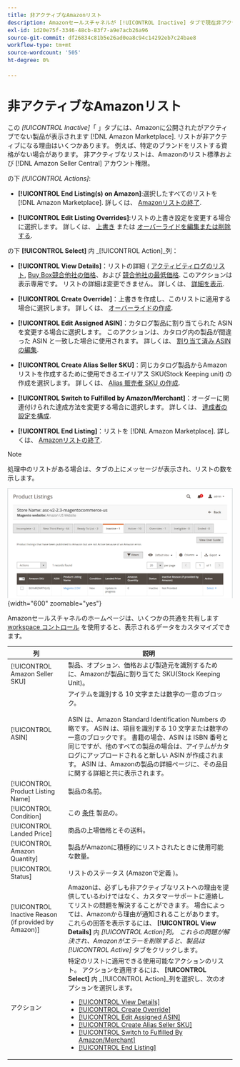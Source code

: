 ```yaml
---
title: 非アクティブなAmazonリスト
description: Amazonセールスチャネルが [!UICONTROL Inactive] タブで現在非アクティブな [!DNL Amazon Marketplace] リスト
exl-id: 1d20e75f-3346-48cb-83f7-a9e7acb26a96
source-git-commit: df26834c81b5e26ad0ea8c94c14292eb7c24bae8
workflow-type: tm+mt
source-wordcount: '505'
ht-degree: 0%

---
```


# 非アクティブなAmazonリスト

この _[!UICONTROL Inactive]_「 」タブには、Amazonに公開されたがアクティブでない製品が表示されます [!DNL Amazon Marketplace]. リストが非アクティブになる理由はいくつかあります。 例えば、特定のブランドをリストする資格がない場合があります。 非アクティブなリストは、Amazonのリスト標準および [!DNL Amazon Seller Central] アカウント権限。

の下 _[!UICONTROL Actions]_:

- **[!UICONTROL End Listing(s) on Amazon]**:選択したすべてのリストを [!DNL Amazon Marketplace]. 詳しくは、 [Amazonリストの終了](./end-listings-manually.md).

- **[!UICONTROL Edit Listing Overrides]**:リストの上書き設定を変更する場合に選択します。 詳しくは、 [上書き](./overrides.md) または [オーバーライドを編集または削除する](./creating-editing-overrides.md#edit-override-single-listing).

の下 **[!UICONTROL Select]** 内 _[!UICONTROL Action]_列：

- **[!UICONTROL View Details]**：リストの詳細 ( [アクティビティログのリスト](./product-listing-details.md#listing-activity-log), [Buy Box競合他社の価格](./product-listing-details.md#buy-box-competitor-pricing)、および [競合他社の最低価格](./product-listing-details.md#lowest-competitor-pricing). このアクションは表示専用です。 リストの詳細は変更できません。 詳しくは、 [詳細を表示](./product-listing-details.md).

- **[!UICONTROL Create Override]**：上書きを作成し、このリストに適用する場合に選択します。 詳しくは、 [オーバーライドの作成](./creating-editing-overrides.md).

- **[!UICONTROL Edit Assigned ASIN]**：カタログ製品に割り当てられた ASIN を変更する場合に選択します。 このアクションは、カタログ内の製品が間違った ASIN と一致した場合に使用されます。 詳しくは、 [割り当て済み ASIN の編集](./edit-assigned-asin.md).

- **[!UICONTROL Create Alias Seller SKU]**：同じカタログ製品からAmazonリストを作成するために使用できるエイリアス SKU(Stock Keeping unit) の作成を選択します。 詳しくは、 [Alias 販売者 SKU の作成](./create-alias-seller-sku.md).

- **[!UICONTROL Switch to Fulfilled by Amazon/Merchant]**：オーダーに関連付けられた達成方法を変更する場合に選択します。 詳しくは、 [達成者の設定を構成](./fulfilled-by.md#configure-fulfilled-by-settings).

- **[!UICONTROL End Listing]**：リストを [!DNL Amazon Marketplace]. 詳しくは、 [Amazonリストの終了](./end-listings-manually.md).

>[!NOTE]
>
>処理中のリストがある場合は、タブの上にメッセージが表示され、リストの数を示します。

![非アクティブなAmazonリスト](assets/amazon-inactive-listings.png){width="600" zoomable="yes"}

Amazonセールスチャネルのホームページは、いくつかの共通を共有します [workspace コントロール](./workspace-controls.md) を使用すると、表示されるデータをカスタマイズできます。

| 列 | 説明 |
|--- |--- |
| [!UICONTROL Amazon Seller SKU] | 製品、オプション、価格および製造元を識別するために、Amazonが製品に割り当てた SKU(Stock Keeping Unit)。 |
| [!UICONTROL ASIN] | アイテムを識別する 10 文字または数字の一意のブロック。<br><br>ASIN は、Amazon Standard Identification Numbers の略です。 ASIN は、項目を識別する 10 文字または数字の一意のブロックです。 書籍の場合、ASIN は ISBN 番号と同じですが、他のすべての製品の場合は、アイテムがカタログにアップロードされると新しい ASIN が作成されます。 ASIN は、Amazonの製品の詳細ページに、その品目に関する詳細と共に表示されます。 |
| [!UICONTROL Product Listing Name] | 製品の名前。 |
| [!UICONTROL Condition] | この [条件](./product-listing-condition.md) 製品の。 |
| [!UICONTROL Landed Price] | 商品の上場価格とその送料。 |
| [!UICONTROL Amazon Quantity] | 製品がAmazonに積極的にリストされたときに使用可能な数量。 |
| [!UICONTROL Status] | リストのステータス (Amazonで定義 )。 |
| [!UICONTROL Inactive Reason (if provided by Amazon)] | Amazonは、必ずしも非アクティブなリストへの理由を提供しているわけではなく、カスタマーサポートに連絡してリストの問題を解決することができます。 場合によっては、Amazonから理由が通知されることがあります。 これらの回答を表示するには、 **[!UICONTROL View Details]** 内 _[!UICONTROL Action]_列。 これらの問題が解決され、Amazonがエラーを削除すると、製品は_[!UICONTROL Active]_ タブをクリックします。 |
| アクション | 特定のリストに適用できる使用可能なアクションのリスト。 アクションを適用するには、 **[!UICONTROL Select]** 内 _[!UICONTROL Action]_列を選択し、次のオプションを選択します。<ul><li>[[!UICONTROL View Details]](./product-listing-details.md)</li><li>[[!UICONTROL Create Override]](./creating-editing-overrides.md)</li><li>[[!UICONTROL Edit Assigned ASIN]](./edit-assigned-asin.md)</li><li>[[!UICONTROL Create Alias Seller SKU]](./create-alias-seller-sku.md#region-specific)</li><li>[[!UICONTROL Switch to Fulfilled By Amazon/Merchant]](./fulfilled-by.md#configure-fulfilled-by-settings)</li><li>[[!UICONTROL End Listing]](./end-listings-manually.md)</li></ul> |

